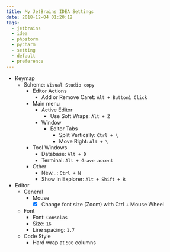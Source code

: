 ```yaml
---
title: My JetBrains IDEA Settings
date: 2018-12-04 01:20:12
tags:
  - jetbrains
  - idea
  - phpstorm
  - pycharm
  - setting
  - default
  - preference
---
```


* Keymap
  * Scheme: `Visual Studio copy`
    * Editor Actions
      * Add or Remove Caret: `Alt + Button1 Click`
    * Main menu
      * Active Editor
        * Use Soft Wraps: `Alt + Z`
      * Window
        * Editor Tabs
          * Split Vertically: `Ctrl + \`
          * Move Right: `Alt + \`
    * Tool Windows
      * Database: `Alt + D`
      * Terminal: `Alt + Grave accent`
    * Other
      * New...: `Ctrl + N`
      * Show in Explorer: `Alt + Shift + R`
* Editor
  * General
    * Mouse
      * [x] Change font size (Zoom) with Ctrl + Mouse Wheel
  * Font
    * Font: `Consolas`
    * Size: `16`
    * Line spacing: `1.7`
  * Code Style
    * Hard wrap at `500` columns
